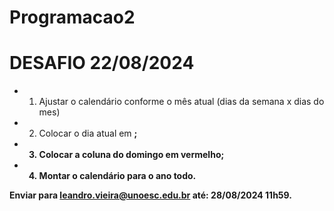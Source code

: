 # Programacao2

# DESAFIO 22/08/2024

- 1. Ajustar o calendário conforme o mês atual (dias da semana x dias do mes)
- 2. Colocar o dia atual em <b>;
- 3. Colocar a coluna do domingo em vermelho;
- 4. Montar o calendário para o ano todo.

Enviar para leandro.vieira@unoesc.edu.br até: 28/08/2024 11h59.
